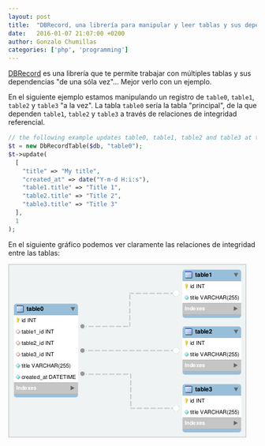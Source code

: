 ```yaml
---
layout: post
title:  "DBRecord, una librería para manipular y leer tablas y sus dependencias"
date:   2016-01-07 21:07:00 +0200
author: Gonzalo Chumillas
categories: ['php', 'programming']
---
```


[DBRecord](https://github.com/soloproyectos-php/db-record) es una librería que te permite trabajar con múltiples tablas y sus dependencias "de una sóla vez"... Mejor verlo con un ejemplo.

En el siguiente ejemplo estamos manipulando un registro de `table0`, `table1`, `table2` y `table3` "a la vez". La tabla `table0` sería la tabla "principal", de la que dependen `table1`, `table2` y `table3` a través de relaciones de integridad referencial.
```php
// the following example updates table0, table1, table2 and table3 at the same time
$t = new DbRecordTable($db, "table0");
$t->update(
  [
    "title" => "My title",
    "created_at" => date("Y-m-d H:i:s"),
    "table1.title" => "Title 1",
    "table2.title" => "Title 2",
    "table3.title" => "Title 3"
  ],
  1
);
```
En el siguiente gráfico podemos ver claramente las relaciones de integridad entre las tablas:

![image](/assets/images/db-record.png)
